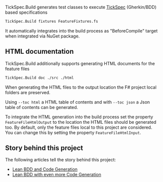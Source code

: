 

TickSpec.Build generates test classes to execute [TickSpec](https://github.com/fsprojects/TickSpec) (Gherkin/BDD)
based specifications

```bash
TickSpec.Build fixtures FeatureFixtures.fs
```

It automatically integrates into the build process as "BeforeCompile" target when integrated via NuGet package.


## HTML documentation

TickSpec.Build additionally supports generating HTML documents for the feature files

```bash
TickSpec.Build doc ./src ./html
```

When generating the HTML files to the output location the F# project local folders are preserved.

Using ``--toc html`` a HTML table of contents and with ``--toc json`` a Json table of contents can be generated.

To integrate the HTML generation into the build process set the property ``FeatureFileHtmlOutput`` to the location 
the HTML files should be generated too. By default, only the feature files local to this project are considered.
You can change this by setting the property ``FeatureFileHtmlInput``.


## Story behind this project

The following articles tell the story behind this project:

- [Lean BDD and Code Generation](http://www.plainionist.net/TickSpec-with-Code-Generation/)
- [Lean BDD with even more Code Generation](http://www.plainionist.net/TickSpec-More-CodeGen/)
